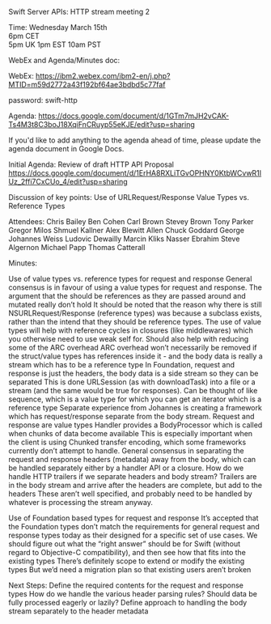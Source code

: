 Swift Server APIs: HTTP stream meeting 2


Time: Wednesday March 15th			
6pm CET 			
5pm UK 
1pm EST 
10am PST


WebEx and Agenda/Minutes doc:

WebEx:   		 https://ibm2.webex.com/ibm2-en/j.php?MTID=m59d2772a43f192bf64ae3bdbd5c77faf

password: swift-http

Agenda:    https://docs.google.com/document/d/1GTm7mJH2vCAK-Ts4M3t8C3boJ18XqiFnCRuyp55eKJE/edit?usp=sharing

If you'd like to add anything to the agenda ahead of time, please update the agenda document in Google Docs.

Initial Agenda:
Review of draft HTTP API Proposal 
https://docs.google.com/document/d/1ErHA8RXLiTGvOPHNY0KtbWCvwR1IUz_2ffi7CxCUo_4/edit?usp=sharing

Discussion of key points:
Use of URLRequest/Response
Value Types vs. Reference Types

Attendees:
Chris Bailey
Ben Cohen
Carl Brown
Stevey Brown
Tony Parker
Gregor Milos
Shmuel Kallner
Alex Blewitt
Allen
Chuck Goddard
George
Johannes Weiss
Ludovic Dewailly
Marcin Kliks
Nasser Ebrahim
Steve Algernon
Michael Papp
Thomas Catterall


Minutes:

Use of value types vs. reference types for request and response
    General consensus is in favour of using a value types for request and response.
        The argument that the should be references as they are passed around and mutated really don’t hold
        It should be noted that the reason why there is still NSURLRequest/Response (reference types) was because a subclass exists, rather than the intend that they should be reference types.
        The use of value types will help with reference cycles in closures (like middlewares) which you otherwise need to use weak self for.
        Should also help with reducing some of the ARC overhead
ARC overhead won’t necessarily be removed if the struct/value types has references inside it - and the body data is really a stream which has to be a reference type
    In Foundation, request and response is just the headers, the body data is a side stream so they can be separated
    This is done URLSession (as with downloadTask) into a file or a stream (and the same would be true for responses).
    Can be thought of like sequence, which is a value type for which you can get an iterator which is a reference type
    Separate experience from Johannes is creating a framework which has request/response separate from the body stream.
        Request and response are value types
        Handler provides a BodyProcessor which is called when chunks of data become available
        This is especially important when the client is using Chunked transfer encoding, which some frameworks currently don’t attempt to handle.
General consensus in separating the request and response headers (metadata) away from the body, which can be handled separately either by a handler API or a closure.
How do we handle HTTP trailers if we separate headers and body stream?
    Trailers are in the body stream and arrive after the headers are complete, but add to the headers
    These aren’t well specified, and probably need to be handled by whatever is processing the stream anyway.


Use of Foundation based types for request and response
    It’s accepted that the Foundation types don’t match the requirements for general request and response types today as their designed for a specific set of use cases.
    We should figure out what the “right answer” should be for Swift (without regard to Objective-C compatibility), and then see how that fits into the existing types
        There’s definitely scope to extend or modify the existing types
        But we’d need a migration plan so that existing users aren’t broken

Next Steps:
    Define the required contents for the request and response types
        How do we handle the various header parsing rules?
        Should data be fully processed eagerly or lazily?
Define approach to handling the body stream separately to the header metadata


